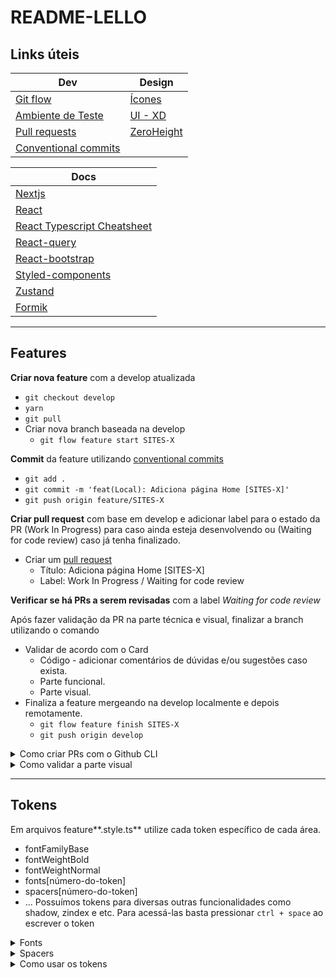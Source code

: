 # README-LELLO

## Links úteis

| Dev                                                                                   | Design                                                                               |
| ------------------------------------------------------------------------------------- | ------------------------------------------------------------------------------------ |
| [Git flow](https://danielkummer.github.io/git-flow-cheatsheet/index.pt_BR.html)       | [Ícones](https://drive.google.com/drive/folders/1NAwht6U7Td4NL65J2jMTPLNFuvCVYOTg)   |
| [Ambiente de Teste](https://lello-dev.justdigital.com.br/)                            | [UI - XD](https://xd.adobe.com/view/d50e5934-ab03-46ba-99fb-719ad44d9c53-805d/grid/) |
| [Pull requests](https://github.com/justdigital/lello-web/pull)                        | [ZeroHeight](https://zeroheight.com/059ffd9b8/p/86489a-colors)                       |
| [Conventional commits](https://megamorf.gitlab.io/cheat-sheets/conventional-commits/) |

| Docs                                                                              |
| --------------------------------------------------------------------------------- |
| [Nextjs](https://nextjs.org/docs)                                                 |
| [React](https://reactwithhooks.netlify.app/)                                      |
| [React Typescript Cheatsheet](https://react-typescript-cheatsheet.netlify.app/)   |
| [React-query](https://react-query.tanstack.com/overview)                          |
| [React-bootstrap](https://react-bootstrap.github.io/getting-started/introduction) |
| [Styled-components](https://styled-components.com/docs)                           |
| [Zustand](https://github.com/pmndrs/zustand)                                      |
| [Formik](https://formik.org/docs/overview)                                        |

---

## Features

**Criar nova feature** com a develop atualizada

- `git checkout develop`
- `yarn`
- `git pull`
- Criar nova branch baseada na develop
  - `git flow feature start SITES-X`

**Commit** da feature utilizando [conventional commits](https://megamorf.gitlab.io/cheat-sheets/conventional-commits/)

- `git add .`
- `git commit -m 'feat(Local): Adiciona página Home [SITES-X]'`
- `git push origin feature/SITES-X`

**Criar pull request** com base em develop e adicionar label para o estado da PR (Work In Progress) para caso ainda esteja desenvolvendo ou (Waiting for code review) caso já tenha finalizado.

- Criar um [pull request](https://github.com/justdigital/lello-web/pulls)
  - Título: Adiciona página Home [SITES-X]
  - Label: Work In Progress / Waiting for code review

**Verificar se há PRs a serem revisadas** com a label _Waiting for code review_

Após fazer validação da PR na parte técnica e visual, finalizar a branch utilizando o comando

- Validar de acordo com o Card
  - Código - adicionar comentários de dúvidas e/ou sugestões caso exista.
  - Parte funcional.
  - Parte visual.
- Finaliza a feature mergeando na develop localmente e depois remotamente.
  - `git flow feature finish SITES-X`
  - `git push origin develop`

<details>
<summary>Como criar PRs com o Github CLI</summary>

- Opção 2 (GH CLI: PR em progresso): `gh pr create -t 'Adiciona página Home [SITES-X]' -B develop -l Work In Progress`
- Opção 3 (GH CLI: PR finalizada): `gh pr create -t 'Adiciona página Home [SITES-X]' -B develop -l Waiting for code review`
</details>

<details>
<summary>Como validar a parte visual</summary>

Valide a parte visual como referência ao projeto XD.

- [ ] Tamanho
- [ ] Fontweight
- [ ] Cor
- [ ] Espaçamentos - para margens e paddings
  - [ ] Top
  - [ ] Bottom
  - [ ] Right
  - [ ] Left
- [ ] Bordas

</details>

---

## Tokens

Em arquivos feature**.style.ts** utilize cada token específico de cada área.

- fontFamilyBase
- fontWeightBold
- fontWeightNormal
- fonts[número-do-token]
- spacers[número-do-token]
- ... Possuímos tokens para diversas outras funcionalidades como shadow, zindex e etc. Para acessá-las basta pressionar `ctrl + space` ao escrever o token

<details>
<summary>Fonts</summary>

| Token | Valor token | Min           | Max  |
| ----- | ----------- | ------------- | ---- |
| 1     | 12px        | 10px          | 12px |
| 2     | 13px        |               |      |
| 3     | 14px        |               |      |
| 4     | 16px        | 15px          | 18px |
| 5     | 20px        | 19px          | 22px |
| 6     | 25px        | 23px          | 27px |
| 7     | 30px        | 28px          | 35px |
| 8     | 40px        | acima de 36px |      |

</details>

<details>
<summary>Spacers</summary>

| Token | Valor token | Min   | Max   |
| ----- | ----------- | ----- | ----- |
| 1     | 4px         | 1px   | 6px   |
| 2     | 8px         | 7px   | 12px  |
| 3     | 16px        | 13px  | 20px  |
| 4     | 24px        | 21px  | 28px  |
| 5     | 32px        | 29px  | 40px  |
| 6     | 48px        | 41px  | 56px  |
| 7     | 64px        | 57px  | 80px  |
| 8     | 96px        | 81px  | 112px |
| 9     | 128px       | 112px | 144px |

</details>

<details>
<summary>Como usar os tokens</summary>

```jsx
import styled, { css } from 'styled-components';

export const Componente = styled.div`
  margin-top: ${({ theme }) => theme.spacers[5]};
  font-size: ${({ theme }) => theme.fonts[1]};
  z-index: ${({ theme }) => theme.(PRESSIONE CTRL + SPACE)}
`;

// ou

export const Componente = styled.div`
  ${({ theme }) => css `
  margin-top: ${theme.spacers[5]};
  font-size: ${theme.fonts[1]};
  `}
`;
```

<details>
